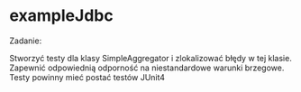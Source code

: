 # exampleJdbc

Zadanie:

Stworzyć testy dla klasy SimpleAggregator i zlokalizować błędy w tej klasie. Zapewnić odpowiednią odporność na niestandardowe warunki brzegowe.
Testy powinny mieć postać testów JUnit4
